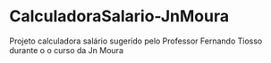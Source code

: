 # CalculadoraSalario-JnMoura
 Projeto calculadora salário sugerido pelo Professor Fernando Tiosso durante o o curso da Jn Moura
